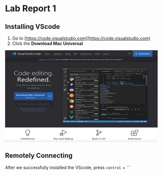 # Lab Report 1

## Installing VScode
1. Go to [https://code.visualstudio.com](https://code.visualstudio.com)
2. Click the **Download Mac Universal**
<img src="lab1_img/vs.jpg" alt="Image" width="500" height="300">

## Remotely Connecting
After we successfully installed the VScode, press `control` + `\`` 
